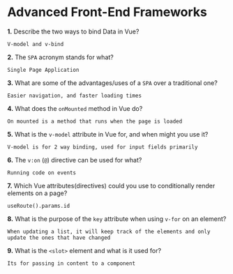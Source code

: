 # Advanced Front-End Frameworks

**1.** Describe the two ways to bind Data in Vue?

<!-- enter you answer in the space below -->

```
V-model and v-bind
```

**2.** The `SPA` acronym stands for what?

<!-- enter you answer in the space below -->

```
Single Page Application
```

**3.** What are some of the advantages/uses of a `SPA` over a traditional one?

<!-- enter you answer in the space below -->

```
Easier navigation, and faster loading times
```

**4.** What does the `onMounted` method in Vue do?

<!-- enter you answer in the space below -->

```
On mounted is a method that runs when the page is loaded
```

**5.** What is the `v-model` attribute in Vue for, and when might you use it?

<!-- enter you answer in the space below -->

```
V-model is for 2 way binding, used for input fields primarily
```

**6.** The `v:on` (`@`) directive can be used for what?

<!-- enter you answer in the space below -->

```
Running code on events
```

**7.** Which Vue attributes(directives) could you use to conditionally render elements on a page?

<!-- enter you answer in the space below -->

```
useRoute().params.id
```

**8.** What is the purpose of the `key` attribute when using `v-for` on an element?

<!-- enter you answer in the space below -->

```
When updating a list, it will keep track of the elements and only update the ones that have changed
```

**9.** What is the `<slot>` element and what is it used for?

<!-- enter you answer in the space below -->

```
Its for passing in content to a component

```
